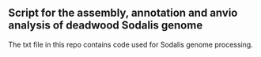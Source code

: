 ## Script for the assembly, annotation and anvio analysis of deadwood Sodalis genome

The txt file in this repo contains code used for Sodalis genome processing.

